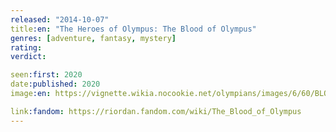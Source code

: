 ```yaml
---
released: "2014-10-07"
title:en: "The Heroes of Olympus: The Blood of Olympus"
genres: [adventure, fantasy, mystery]
rating:
verdict:

seen:first: 2020
date:published: 2020
image:en: https://vignette.wikia.nocookie.net/olympians/images/6/60/BLOOD_OF_O_final_cvr.jpg/revision/latest?cb=20140515014555

link:fandom: https://riordan.fandom.com/wiki/The_Blood_of_Olympus
---
```

